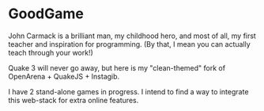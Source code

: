 # GoodGame

John Carmack is a brilliant man, my childhood hero, and most of all, my first teacher and inspiration for programming. (By that, I mean you can actually teach through your work!) 

Quake 3 will never go away, but here is my "clean-themed" fork of OpenArena + QuakeJS + Instagib.

I have 2 stand-alone games in progress. I intend to find a way to integrate this web-stack for extra online features. 
